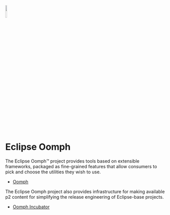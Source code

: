 <img src="https://www.eclipse.org/setups/installer/oomph.svg" width="10%">

# Eclipse Oomph

The Eclipse Oomph&trade; project provides tools based on extensible frameworks, packaged as fine-grained features that allow consumers to pick and choose the utilities they wish to use.

- [Oomph](https://github.com/eclipse-oomph/oomph)

The Eclipse Oomph project also provides infrastructure for making available p2 content for simplifying the release engineering of Eclipse-base projects.

- [Oomph Incubator](https://github.com/eclipse-oomph/oomph.incubator)